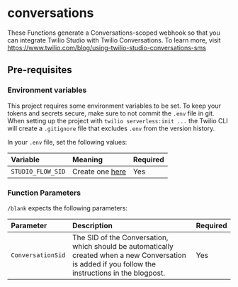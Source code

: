 # conversations

These Functions generate a Conversations-scoped webhook so that you can integrate Twilio Studio with Twilio Conversations.
To learn more, visit https://www.twilio.com/blog/using-twilio-studio-conversations-sms

## Pre-requisites

### Environment variables

This project requires some environment variables to be set. To keep your tokens and secrets secure, make sure to not commit the `.env` file in git. When setting up the project with `twilio serverless:init ...` the Twilio CLI will create a `.gitignore` file that excludes `.env` from the version history.

In your `.env` file, set the following values:

| Variable          | Meaning                                                  | Required |
| :---------------- | :------------------------------------------------------- | :------- |
| `STUDIO_FLOW_SID` | Create one [here](https://www.twilio.com/console/studio) | Yes      |

### Function Parameters

`/blank` expects the following parameters:

| Parameter         | Description                                                                                                                                         | Required |
| :---------------- | :-------------------------------------------------------------------------------------------------------------------------------------------------- | :------- |
| `ConversationSid` | The SID of the Conversation, which should be automatically created when a new Conversation is added if you follow the instructions in the blogpost. | Yes      |
